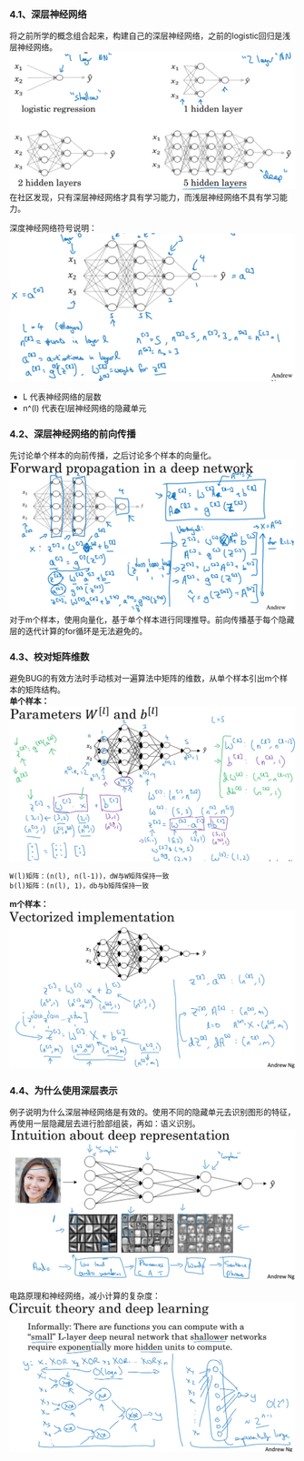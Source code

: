 ### 4.1、深层神经网络
将之前所学的概念组合起来，构建自己的深层神经网络，之前的logistic回归是浅层神经网络。
![pic_01](pictures/pic_01.png)
在社区发现，只有深层神经网络才具有学习能力，而浅层神经网络不具有学习能力。

深度神经网络符号说明：
![pic_02](pictures/pic_02.png)
- L 代表神经网络的层数
- n^(l) 代表在l层神经网络的隐藏单元

### 4.2、深层神经网络的前向传播
先讨论单个样本的向前传播，之后讨论多个样本的向量化。
![pic_03](pictures/pic_03.png)
对于m个样本，使用向量化，基于单个样本进行同理推导。前向传播基于每个隐藏层的迭代计算的for循环是无法避免的。

### 4.3、校对矩阵维数
避免BUG的有效方法时手动核对一遍算法中矩阵的维数，从单个样本引出m个样本的矩阵结构。<br/>
**单个样本：**
![pic_04](pictures/pic_04.png)
```
W(l)矩阵：(n(l), n(l-1))，dW与W矩阵保持一致
b(l)矩阵：(n(l), 1)，db与b矩阵保持一致
```
**m个样本：**
![pic_05](pictures/pic_05.png)

### 4.4、为什么使用深层表示
例子说明为什么深层神经网络是有效的。使用不同的隐藏单元去识别图形的特征，再使用一层隐藏层去进行脸部组装，再如：语义识别。
![pic_06](pictures/pic_06.png) 

电路原理和神经网络，减小计算的复杂度：
![pic_07](pictures/pic_07.png)
